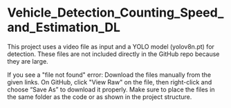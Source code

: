 # Vehicle_Detection_Counting_Speed_and_Estimation_DL


This project uses a video file as input and a YOLO model (yolov8n.pt) for detection. These files are not included directly in the GitHub repo because they are large.

If you see a "file not found" error:
Download the files manually from the given links.
On GitHub, click "View Raw" on the file, then right-click and choose “Save As” to download it properly.
Make sure to place the files in the same folder as the code or as shown in the project structure.


